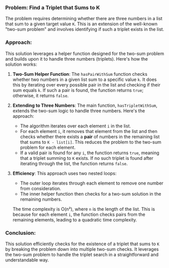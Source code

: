### Problem: Find a Triplet that Sums to K

The problem requires determining whether there are three numbers in a list that sum to a given target value `K`. This is an extension of the well-known "two-sum problem" and involves identifying if such a triplet exists in the list.

### Approach:

This solution leverages a helper function designed for the two-sum problem and builds upon it to handle three numbers (triplets). Here's how the solution works:

1. **Two-Sum Helper Function**:
   The `hasPairWithSum` function checks whether two numbers in a given list sum to a specific value `k`. It does this by iterating over every possible pair in the list and checking if their sum equals `k`. If such a pair is found, the function returns `true`; otherwise, it returns `false`.

2. **Extending to Three Numbers**:
   The main function, `hasTripletWithSum`, extends the two-sum logic to handle three numbers. Here's the approach:
   - The algorithm iterates over each element `i` in the list.
   - For each element `i`, it removes that element from the list and then checks whether there exists a **pair** of numbers in the remaining list that sums to `K - list[i]`. This reduces the problem to the two-sum problem for each element.
   - If a valid pair is found for any `i`, the function returns `true`, meaning that a triplet summing to `K` exists. If no such triplet is found after iterating through the list, the function returns `false`.

3. **Efficiency**:
   This approach uses two nested loops:
   - The outer loop iterates through each element to remove one number from consideration.
   - The inner helper function then checks for a two-sum solution in the remaining numbers.

   The time complexity is O(n²), where `n` is the length of the list. This is because for each element `i`, the function checks pairs from the remaining elements, leading to a quadratic time complexity.

### Conclusion:

This solution efficiently checks for the existence of a triplet that sums to `K` by breaking the problem down into multiple two-sum checks. It leverages the two-sum problem to handle the triplet search in a straightforward and understandable way.

